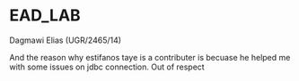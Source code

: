 # EAD_LAB
Dagmawi Elias (UGR/2465/14)

And the reason why estifanos taye is a contributer is becuase he helped me with some issues on jdbc connection. Out of respect
